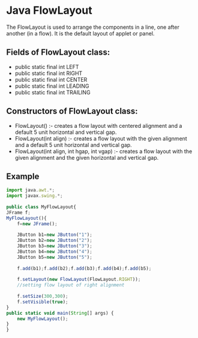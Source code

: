 # Java FlowLayout
 
The FlowLayout is used to arrange the components in a line, one after another (in a flow). It is the default layout of applet or panel.

##  Fields of FlowLayout class:
* public static final int LEFT
* public static final int RIGHT
* public static final int CENTER
* public static final int LEADING
* public static final int TRAILING

## Constructors of FlowLayout class:
* FlowLayout() :- creates a flow layout with centered alignment and a default 5 unit horizontal and vertical gap.
* FlowLayout(int align) :- creates a flow layout with the given alignment and a default 5 unit horizontal and vertical gap.
* FlowLayout(int align, int hgap, int vgap) :- creates a flow layout with the given alignment and the given horizontal and vertical gap.

## Example
```javascript
import java.awt.*;  
import javax.swing.*;  
  
public class MyFlowLayout{  
JFrame f;  
MyFlowLayout(){  
    f=new JFrame();  
      
    JButton b1=new JButton("1");  
    JButton b2=new JButton("2");  
    JButton b3=new JButton("3");  
    JButton b4=new JButton("4");  
    JButton b5=new JButton("5");  
              
    f.add(b1);f.add(b2);f.add(b3);f.add(b4);f.add(b5);  
      
    f.setLayout(new FlowLayout(FlowLayout.RIGHT));  
    //setting flow layout of right alignment  
  
    f.setSize(300,300);  
    f.setVisible(true);  
}  
public static void main(String[] args) {  
    new MyFlowLayout();  
}  
} 
```